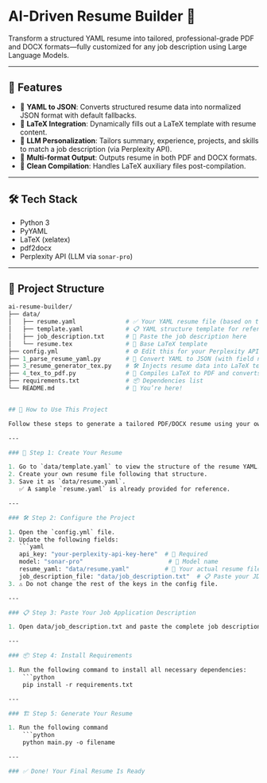 # AI-Driven Resume Builder 🚀

Transform a structured YAML resume into tailored, professional-grade PDF and DOCX formats—fully customized for any job description using Large Language Models.

---

## 📌 Features

- 🧩 **YAML to JSON**: Converts structured resume data into normalized JSON format with default fallbacks.
- 🎨 **LaTeX Integration**: Dynamically fills out a LaTeX template with resume content.
- 🧠 **LLM Personalization**: Tailors summary, experience, projects, and skills to match a job description (via Perplexity API).
- 📄 **Multi-format Output**: Outputs resume in both PDF and DOCX formats.
- 🧹 **Clean Compilation**: Handles LaTeX auxiliary files post-compilation.

---

## 🛠️ Tech Stack

- Python 3
- PyYAML
- LaTeX (xelatex)
- pdf2docx
- Perplexity API (LLM via `sonar-pro`)

---

## 📁 Project Structure
```graphql
ai-resume-builder/
├── data/
│   ├── resume.yaml              # ✅ Your YAML resume file (based on template.yaml)
│   ├── template.yaml            # 📋 YAML structure template for reference
│   ├── job_description.txt      # 📝 Paste the job description here
│   └── resume.tex               # 🎨 Base LaTeX template
├── config.yml                   # ⚙️ Edit this for your Perplexity API key and paths
├── 1_parse_resume_yaml.py       # 🔁 Convert YAML to JSON (with field normalization)
├── 3_resume_generator_tex.py    # 🛠️ Injects resume data into LaTeX template
├── 4_tex_to_pdf.py              # 📄 Compiles LaTeX to PDF and converts to DOCX
├── requirements.txt             # 📦 Dependencies list
└── README.md                    # 📘 You’re here!


## 🚀 How to Use This Project

Follow these steps to generate a tailored PDF/DOCX resume using your own data and job description:

---

### 🧩 Step 1: Create Your Resume

1. Go to `data/template.yaml` to view the structure of the resume YAML.
2. Create your own resume file following that structure.
3. Save it as `data/resume.yaml`.  
   ✅ A sample `resume.yaml` is already provided for reference.

---

### 🛠️ Step 2: Configure the Project

1. Open the `config.yml` file.
2. Update the following fields:
   ```yaml
   api_key: "your-perplexity-api-key-here"  # 🔑 Required
   model: "sonar-pro"                        # 🧠 Model name
   resume_yaml: "data/resume.yaml"          # 📄 Your actual resume file
   job_description_file: "data/job_description.txt"  # 📋 Paste your JD here
3. ⚠️ Do not change the rest of the keys in the config file.

---

### 📋 Step 3: Paste Your Job Application Description

1. Open data/job_description.txt and paste the complete job description of the position you want to apply for. Save and close the file.

---

### 📦 Step 4: Install Requirements

1. Run the following command to install all necessary dependencies:
    ```python
    pip install -r requirements.txt

---

### 🏗️ Step 5: Generate Your Resume

1. Run the following command
    ```python
    python main.py -o filename

---

### ✅ Done! Your Final Resume Is Ready

